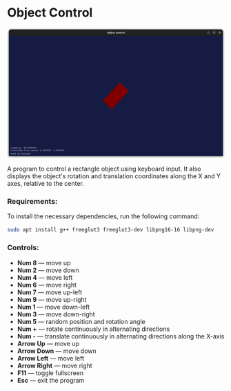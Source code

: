 # Object Control

![screenshot.png](screens/screenshot.png)

A program to control a rectangle object using keyboard input. It also displays the object's rotation and translation coordinates along the X and Y axes, relative to the center.

### Requirements:
To install the necessary dependencies, run the following command:
```bash
sudo apt install g++ freeglut3 freeglut3-dev libpng16-16 libpng-dev
```

### Controls:
- **Num 8** — move up
- **Num 2** — move down
- **Num 4** — move left
- **Num 6** — move right
- **Num 7** — move up-left
- **Num 9** — move up-right
- **Num 1** — move down-left
- **Num 3** — move down-right
- **Num 5** — random position and rotation angle
- **Num +** — rotate continuously in alternating directions
- **Num -** — translate continuously in alternating directions along the X-axis
- **Arrow Up** — move up
- **Arrow Down** — move down
- **Arrow Left** — move left
- **Arrow Right** — move right
- **F11** — toggle fullscreen
- **Esc** — exit the program
